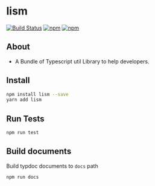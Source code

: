# lism

[![Build Status](https://app.travis-ci.com/dragmove/lism.svg?branch=main)](https://app.travis-ci.com/dragmove/lism)
[![npm](https://img.shields.io/npm/v/lism)](https://www.npmjs.com/package/lism)
[![npm](https://img.shields.io/npm/l/lism)](https://www.npmjs.com/package/lism)

## About

- A Bundle of Typescript util Library to help developers.

## Install

```sh
npm install lism --save
yarn add lism
```

## Run Tests

```sh
npm run test
```

## Build documents

Build typdoc documents to `docs` path

```sh
npm run docs
```
